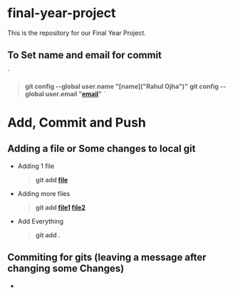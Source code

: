 # final-year-project
This is the repository for our Final Year Project. 


## To Set name and email for commit 
`
>__git config --global user.name "[name]("Rahul Ojha")"__
>__git config --global user.email "[email](example@gmail.com)"__
`
# Add, Commit and Push
## Adding a file or Some changes to local git 
* Adding 1 file
    >__git add [file]("FileName.ext")__
* Adding more files 
    >__git add [file1]("fileName.ext") [file2]("fileName2.ext")__
* Add Everything
    >__git add .__

## Commiting for gits (leaving a message after changing some Changes) 
*

